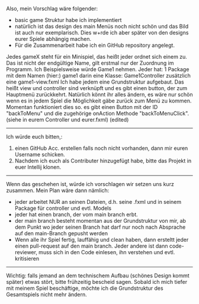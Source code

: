 Also, mein Vorschlag wäre folgender:
- basic game Struktur habe ich implementiert
- natürlich ist das design des main Menüs noch nicht schön und das Bild ist auch nur exemplarisch. Dies w+rde ich aber später von den designs eurer Spiele abhängig machen.
- Für die Zusammenarbeit habe ich ein GitHub repository angelegt.


Jedes gameX steht für ein Minispiel, das heißt jeder ordnet sich einem zu. Das ist nicht der endgültige Name, gilt erstmal nur der Zuordnung im Programm. Ich Beispielsweise würde Game1 nehmen.
Jeder hat:
1 Package mit dem Namen (hier:) game1
darin eine Klasse: Game1Controller
zusätzlich eine game1-view.fxml
Ich habe jedem eine Grundstruktur aufgebaut. Das heißt view und controller sind verknüpft und es gibt einen button, der zum Hauptmenü zurückkehrt. Natürlich könnt ihr alles ändern, es wäre nur schön wenn es in jedem Spiel die Möglichkeit gäbe zurück zum Menü zu kommen.
Momentan funktioniert dies so. es gibt einen Button mit der ID "backToMenu" und die zugehörige onAction Methode "backToMenuClick". (siehe in eurem Controller und eurer.fxml) (edited) 


---

Ich würde euch bitten,:
1. einen GitHub Acc. erstellen falls noch nicht vorhanden, dann mir euren Username schicken.
2. Nachdem ich euch als Contributer hinzugefügt habe, bitte das Projekt in euer Intellij klonen.

---

Wenn das geschehen ist, würde ich vorschlagen wir setzen uns kurz zusammen. Mein Plan wäre dann nämlich:
- jeder arbeitet NUR an seinen Dateien, d.h. seine .fxml und in seinem Package für controller und evtl. Models
- jeder hat einen branch, der vom main branch erbt.
- der main branch besteht momentan aus der Grundstruktur von mir, ab dem Punkt wo jeder seinen Branch hat darf nur noch nach Absprache auf den main-Branch gepusht werden
- Wenn alle ihr Spiel fertig, lauffähig und clean haben, dann ersteltt jeder einen pull-request auf den main branch. Jeder andere ist dann code-reviewer, muss sich in den Code einlesen, ihn verstehen und evtl. kritisieren
 ---

Wichtig: falls jemand an dem technischem Aufbau (schönes Design kommt später) etwas stört, bitte frühzeitig bescheid sagen. Sobald ich mich tiefer mit meinem Spiel beschäftige, möchte ich die Grundstruktur des Gesamtspiels nicht mehr ändern.
